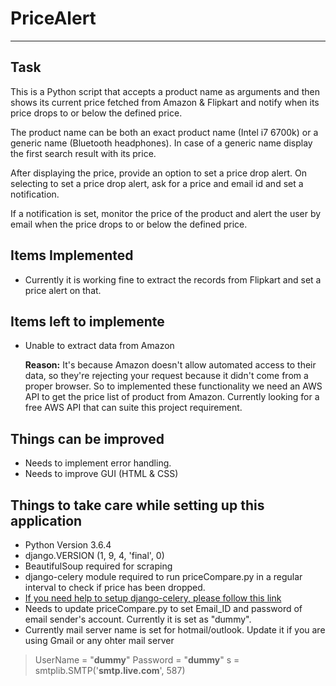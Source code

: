 ﻿# PriceAlert
------------------------------------------------------------------------------------------
## Task

This is a Python script that accepts a product name as arguments and then shows its current price fetched from Amazon & Flipkart and notify when its price drops to or below the defined price.

The product name can be both an exact product name (Intel i7 6700k) or a generic name (Bluetooth headphones). In case of a generic name display the first search result with its price.

After displaying the price, provide an option to set a price drop alert. On selecting to set a price drop alert, ask for a price and email id and set a notification.

If a notification is set, monitor the price of the product and alert the user by email when the price drops to or below the defined price.

## Items Implemented
- Currently it is working fine to extract the records from Flipkart and set a price alert on that.


## Items left to implemente
- Unable to extract data from Amazon

  **Reason:** It's because Amazon doesn't allow automated access to their data, so they're rejecting your request because it didn't come  from a proper browser. So to implemented these functionality we need an AWS API to get the price list of product from Amazon.
      Currently looking for a free AWS API that can suite this project requirement.

## Things can be improved
- Needs to implement error handling. 
- Needs to improve GUI (HTML & CSS)
 
## Things to take care while setting up this application
- Python Version    3.6.4
- django.VERSION   (1, 9, 4, 'final', 0)
- BeautifulSoup required for scraping 
- django-celery module required to run priceCompare.py in a regular interval to check if price has been dropped.
- [ If you need help to setup django-celery, please follow this link ](https://chase-seibert.github.io/blog/2010/07/09/djangocelery-quickstart-or-how-i-learned-to-stop-using-cron-and-love-celery.html)
- Needs to update priceCompare.py to set Email_ID and password of email sender's account. Currently it is set as "dummy". 
- Currently mail server name is set for hotmail/outlook. Update it if you are using Gmail or any ohter mail server
>	UserName = "**dummy**"
>	Password = "**dummy**"
> s = smtplib.SMTP('**smtp.live.com**', 587)
   

